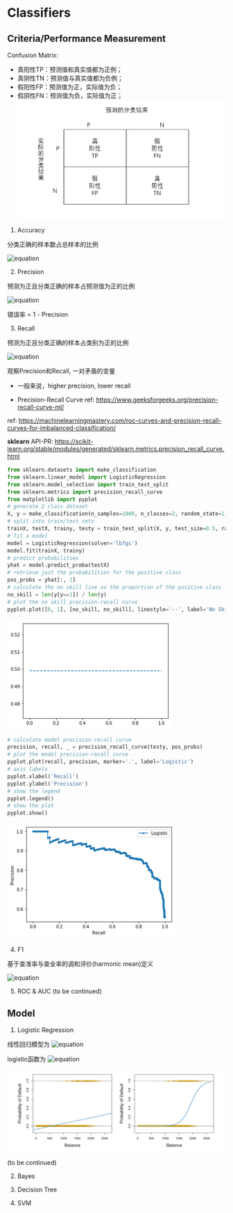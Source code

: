 # Classifiers

## Criteria/Performance Measurement

Confusion Matrix:

   - 真阳性TP：预测值和真实值都为正例；                        
   - 真阴性TN：预测值与真实值都为负例；                     
   - 假阳性FP：预测值为正，实际值为负；
   - 假阴性FN：预测值为负，实际值为正；                      
   ![jupyter](./1.22.png) 


1. Accuracy

分类正确的样本数占总样本的比例

![equation](https://latex.codecogs.com/gif.latex?ACC&space;=&space;\frac{TP&plus;TN}{FP&plus;FN&plus;TP&plus;TN})

2. Precision

预测为正且分类正确的样本占预测值为正的比例

![equation](https://latex.codecogs.com/gif.latex?PRE&space;=&space;\frac{TP}{TP&plus;FP})

错误率 =  1 - Precision

3. Recall

预测为正且分类正确的样本占类别为正的比例

![equation](https://latex.codecogs.com/gif.latex?REC&space;=&space;\frac{TP}{TP&plus;FN})


观察Precision和Recall, 一对矛盾的变量

- 一般来说，higher precision, lower recall 

- Precision-Recall Curve
ref: https://www.geeksforgeeks.org/precision-recall-curve-ml/

ref: https://machinelearningmastery.com/roc-curves-and-precision-recall-curves-for-imbalanced-classification/


**sklearn**
API-PR: https://scikit-learn.org/stable/modules/generated/sklearn.metrics.precision_recall_curve.html

```python
from sklearn.datasets import make_classification
from sklearn.linear_model import LogisticRegression
from sklearn.model_selection import train_test_split
from sklearn.metrics import precision_recall_curve
from matplotlib import pyplot
# generate 2 class dataset
X, y = make_classification(n_samples=1000, n_classes=2, random_state=1)
# split into train/test sets
trainX, testX, trainy, testy = train_test_split(X, y, test_size=0.5, random_state=2)
# fit a model
model = LogisticRegression(solver='lbfgs')
model.fit(trainX, trainy)
# predict probabilities
yhat = model.predict_proba(testX)
# retrieve just the probabilities for the positive class
pos_probs = yhat[:, 1]
# calculate the no skill line as the proportion of the positive class
no_skill = len(y[y==1]) / len(y)
# plot the no skill precision-recall curve
pyplot.plot([0, 1], [no_skill, no_skill], linestyle='--', label='No Skill')
```
![jupyter](./6.png)


```python
# calculate model precision-recall curve
precision, recall, _ = precision_recall_curve(testy, pos_probs)
# plot the model precision-recall curve
pyplot.plot(recall, precision, marker='.', label='Logistic')
# axis labels
pyplot.xlabel('Recall')
pyplot.ylabel('Precision')
# show the legend
pyplot.legend()
# show the plot
pyplot.show()
```
![jupyter](./7.png)

4. F1

基于查准率与查全率的调和评价(harmonic mean)定义

![equation](https://latex.codecogs.com/gif.latex?F1&space;=&space;2\frac{PRE\times&space;REC}{PRE&space;&plus;&space;REC}=\frac{2\times&space;TP})


5. ROC & AUC
(to be continued)

## Model

1. Logistic Regression

线性回归模型为 
![equation](https://latex.codecogs.com/gif.latex?Y=\beta_0&plus;\beta_1&space;X)

logistic函数为
![equation](https://latex.codecogs.com/gif.latex?p(X)&space;=&space;\dfrac{e^{\beta_0&space;&plus;&space;\beta_1X}}{1&plus;e^{\beta_0&space;&plus;&space;\beta_1X}})


![jupyter](./1.24.png)   

(to be continued)


2. Bayes

3. Decision Tree

4. SVM